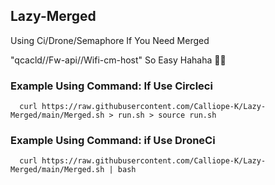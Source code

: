 ## Lazy-Merged
Using Ci/Drone/Semaphore If You Need Merged

"qcacld//Fw-api//Wifi-cm-host" So Easy Hahaha 🤣🤣

### Example Using Command: If Use Circleci
      curl https://raw.githubusercontent.com/Calliope-K/Lazy-Merged/main/Merged.sh > run.sh > source run.sh
### Example Using Command: if Use DroneCi
      curl https://raw.githubusercontent.com/Calliope-K/Lazy-Merged/main/Merged.sh | bash
